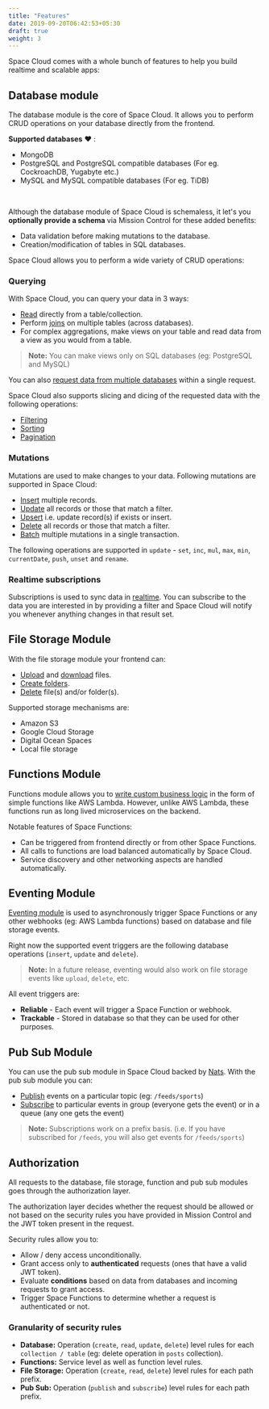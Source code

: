 ```yaml
---
title: "Features"
date: 2019-09-20T06:42:53+05:30
draft: true
weight: 3
---
```


Space Cloud comes with a whole bunch of features to help you build realtime and scalable apps:

## Database module

The database module is the core of Space Cloud. It allows you to perform CRUD operations on your database directly from the frontend.

**Supported databases** :heart: :

- MongoDB
- PostgreSQL and PostgreSQL compatible databases (For eg. CockroachDB, Yugabyte etc.)
- MySQL and MySQL compatible databases (For eg. TiDB)

<br>

Although the database module of Space Cloud is schemaless, it let's you **optionally provide a schema** via Mission Control for these added benefits:

- Data validation before making mutations to the database.
- Creation/modification of tables in SQL databases.

Space Cloud allows you to perform a wide variety of CRUD operations:

### Querying

With Space Cloud, you can query your data in 3 ways:

- [Read](/essentials/querying/simple-queries) directly from a table/collection.
- Perform [joins](/essentials/querying/joins) on multiple tables (across databases).
- For complex aggregations, make views on your table and read data from a view as you would from a table.

> **Note:** You can make views only on SQL databases (eg: PostgreSQL and MySQL)

You can also [request data from multiple databases](/essentials/querying/multiple-queries) within a single request.

Space Cloud also supports slicing and dicing of the requested data with the following operations:

- [Filtering](/essentials/querying/filtering)
- [Sorting](/essentials/querying/sorting)
- [Pagination](/essentials/querying/pagination)

### Mutations

Mutations are used to make changes to your data. Following mutations are supported in Space Cloud:

- [Insert](/essentials/mutations/insert) multiple records.
- [Update](/essentials/mutations/update) all records or those that match a filter.
- [Upsert](/essentials/mutations/upsert) i.e. update record(s) if exists or insert.
- [Delete](/essentials/mutations/delete) all records or those that match a filter.
- [Batch](/essentials/mutations/multiple-mutations) multiple mutations in a single transaction.

The following operations are supported in `update` - `set`, `inc`, `mul`, `max`, `min`, `currentDate`, `push`, `unset` and `rename`.

### Realtime subscriptions

Subscriptions is used to sync data in [realtime](/essential/subscriptions). You can subscribe to the data you are interested in by providing a filter and Space Cloud will notify you whenever anything changes in that result set.

## File Storage Module

With the file storage module your frontend can:

- [Upload](/essentials/file-storage/uploading) and [download](/essentials/file-storage/downloading) files.
- [Create folders](/essentials/file-storage/creating-folder).
- [Delete](/essentials/file-storage/deleting) file(s) and/or folder(s).

Supported storage mechanisms are:

- Amazon S3
- Google Cloud Storage
- Digital Ocean Spaces
- Local file storage

## Functions Module

Functions module allows you to [write custom business logic](/essentials/custom-business-logic/) in the form of simple functions like AWS Lambda. However, unlike AWS Lambda, these functions run as long lived microservices on the backend.

Notable features of Space Functions:

- Can be triggered from frontend directly or from other Space Functions.
- All calls to functions are load balanced automatically by Space Cloud.
- Service discovery and other networking aspects are handled automatically.

## Eventing Module

[Eventing module](/advanced/event-triggers/) is used to asynchronously trigger Space Functions or any other webhooks (eg: AWS Lambda functions) based on database and file storage events.

Right now the supported event triggers are the following database operations (`insert`, `update` and `delete`).

> **Note:** In a future release, eventing would also work on file storage events like `upload`, `delete`, etc.

All event triggers are:

- **Reliable** - Each event will trigger a Space Function or webhook.
- **Trackable** - Stored in database so that they can be used for other purposes.

## Pub Sub Module

You can use the pub sub module in Space Cloud backed by [Nats](https://nats.io). With the pub sub module you can:

- [Publish](/advanced/pub-sub/publish) events on a particular topic (eg: `/feeds/sports`)
- [Subscribe](/advanced/pub-sub/subscribe) to particular events in group (everyone gets the event) or in a queue (any one gets the event)

> **Note:** Subscriptions work on a prefix basis. (i.e. If you have subscribed for `/feeds`, you will also get events for `/feeds/sports`) 

## Authorization

All requests to the database, file storage, function and pub sub modules goes through the authorization layer. 

The authorization layer decides whether the request should be allowed or not based on the security rules you have provided in Mission Control and the JWT token present in the request.

Security rules allow you to:

- Allow / deny access unconditionally.
- Grant access only to **authenticated** requests (ones that have a valid JWT token).
- Evaluate **conditions** based on data from databases and incoming requests to grant access.
- Trigger Space Functions to determine whether a request is authenticated or not.

### Granularity of security rules

- **Database:** Operation (`create`, `read`, `update`, `delete`) level rules for each `collection / table` (eg: delete operation in `posts` collection).
- **Functions:** Service level as well as function level rules.
- **File Storage:** Operation (`create`, `read`, `delete`) level rules for each path prefix.
- **Pub Sub:** Operation (`publish` and `subscribe`) level rules for each path prefix.


